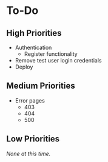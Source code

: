 # To-Do

## High Priorities

- Authentication
  - Register functionality
- Remove test user login credentials
- Deploy

## Medium Priorities

- Error pages
  - 403
  - 404
  - 500

## Low Priorities

_None at this time._
